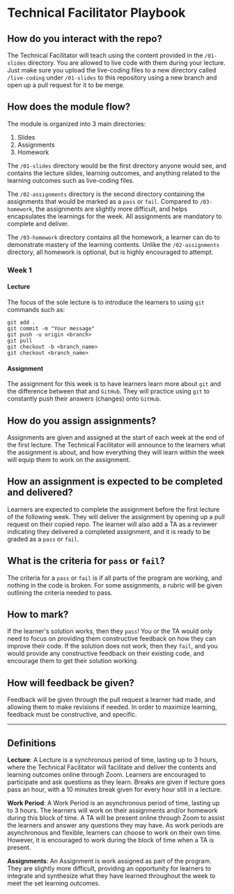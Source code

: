 # Technical Facilitator Playbook

## How do you interact with the repo?
The Technical Facilitator will teach using the content provided in the `/01-slides` directory. You are allowed to live code with them during your lecture. Just make sure you upload the live-coding files to a new directory called `/live-coding` under `/01-slides` to this repository using a new branch and open up a pull request for it to be merge.

## How does the module flow?
The module is organized into 3 main directories:
1. Slides
2. Assignments
3. Homework

The `/01-slides` directory would be the first directory anyone would see, and contains the lecture slides, learning outcomes, and anything related to the learning outcomes such as live-coding files.

The `/02-assignments` directory is the second directory containing the assignments that would be marked as a `pass` or `fail`. Compared to `/03-homework`, the assignments are slightly more difficult, and helps encapsulates the learnings for the week. All assignments are mandatory to complete and deliver.

The `/03-homework` directory contains all the homework, a learner can do to demonstrate mastery of the learning contents. Unlike the `/02-assignments` directory, all homework is optional, but is highly encouraged to attempt.

### Week 1

#### Lecture
The focus of the sole lecture is to introduce the learners to using `git` commands such as:
```git
git add .
git commit -m "Your message"
git push -u origin <branch>
git pull
git checkout -b <branch_name>
git checkout <branch_name>
```

#### Assignment
The assignment for this week is to have learners learn more about `git` and the difference between that and `GitHub`. They will practice using `git` to constantly push their answers (changes) onto `GitHub`.

## How do you assign assignments?
Assignments are given and assigned at the start of each week at the end of the first lecture. The Technical Facilitator will announce to the learners what the assignment is about, and how everything they will learn within the week will equip them to work on the assignment.

## How an assignment is expected to be completed and delivered?
Learners are expected to complete the assignment before the first lecture of the following week. They will deliver the assignment by opening up a pull request on their copied repo. The learner will also add a TA as a reviewer indicating they delivered a completed assignment, and it is ready to be graded as a `pass` or `fail`.

## What is the criteria for `pass` or `fail`?
The criteria for a `pass` or `fail` is if all parts of the program are working, and nothing in the code is broken. For some assignments, a rubric will be given outlining the criteria needed to pass.

## How to mark?
If the learner's solution works, then they `pass`! You or the TA would only need to focus on providing them constructive feedback on how they can improve their code. If the solution does not work, then they `fail`, and you would provide any constructive feedback on their existing code, and encourage them to get their solution working.

## How will feedback be given?
Feedback will be given through the pull request a learner had made, and allowing them to make revisions if needed. In order to maximize learning, feedback must be constructive, and specific.

<hr>

## Definitions
**Lecture**: A Lecture is a synchronous period of time, lasting up to 3 hours, where the Technical Facilitator will facilitate and deliver the contents and learning outcomes online through Zoom. Learners are encouraged to participate and ask questions as they learn. Breaks are given if lecture goes pass an hour, with a 10 minutes break given for every hour still in a lecture.

**Work Period**: A Work Period is an asynchronous period of time, lasting up to 3 hours. The learners will work on their assignments and/or homework during this block of time. A TA will be present online through Zoom to assist the learners and answer any questions they may have. As work periods are asynchronous and flexible, learners can choose to work on their own time. However, it is encouraged to work during the block of time when a TA is present.

**Assignments**: An Assignment is work assigned as part of the program. They are slightly more difficult, providing an opportunity for learners to integrate and synthesize what they have learned throughout the week to meet the set learning outcomes.
